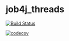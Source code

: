 # job4j_threads

[![Build Status](https://travis-ci.com/KirAlex008/job4j_threads.svg?branch=master)](https://travis-ci.com/KirAlex008/job4j_threads)

[![codecov](https://codecov.io/gh/KirAlex008/job4j_threads/branch/master/graph/badge.svg?token=VIE3UVK14Y)](https://codecov.io/gh/KirAlex008/job4j_threads)

